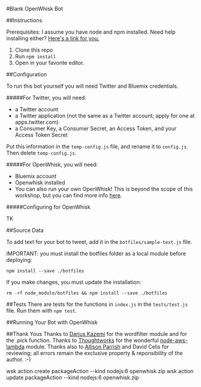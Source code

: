 #Blank OpenWhisk Bot


##Instructions

Prerequisites: I assume you have node and npm installed. Need help installing either? [Here's a link for you.](http://blog.npmjs.org/post/85484771375/how-to-install-npm)

1. Clone this repo
2. Run `npm install`
3. Open in your favorite editor.

##Configuration

To run this bot yourself you will need Twitter and Bluemix credentials.

#####For Twitter, you will need:

* a Twitter account
* a Twitter application (not the same as a Twitter account; apply for one at apps.twitter.com)
* a Consumer Key, a Consumer Secret, an Access Token, and your Access Token Secret

Put this information in the `temp-config.js` file, and rename it to `config.js`. Then delete `temp-config.js`.

#####For OpenWhisk, you will need:

* Bluemix account
* Openwhisk installed
* You can also run your own OpenWhisk! This is beyond the scope of this workshop, but you can find more info [here](https://github.com/openwhisk/openwhisk).


#####Configuring for OpenWhisk

TK


##Source Data

To add text for your bot to tweet, add it in the `botfiles/sample-text.js` file.

IMPORTANT: you must install the botfiles folder as a local module before deploying: 

`npm install --save ./botfiles`

If you make changes, you must update the installation: 

`rm -rf node_module/botfiles && npm install --save ./botfiles`

##Tests
There are tests for the functions in `index.js` in the `tests/test.js` file. Run them with `npm test`.

##Running Your Bot with OpenWhisk


##Thank Yous
Thanks to [Darius Kazemi](https://github.com/dariusk) for the wordfilter module and for the .pick function. Thanks to [Thoughtworks](https://github.com/ThoughtWorksStudios) for the wonderful [node-aws-lambda](https://github.com/ThoughtWorksStudios/node-aws-lambda) module. Thanks also to [Allison Parrish](https://twitter.com/aparrish) and David Celis for reviewing; all errors remain the exclusive property & reponsibility of the author. :-)

wsk action create packageAction --kind nodejs:6 openwhisk.zip
wsk action update packageAction --kind nodejs:6 openwhisk.zip